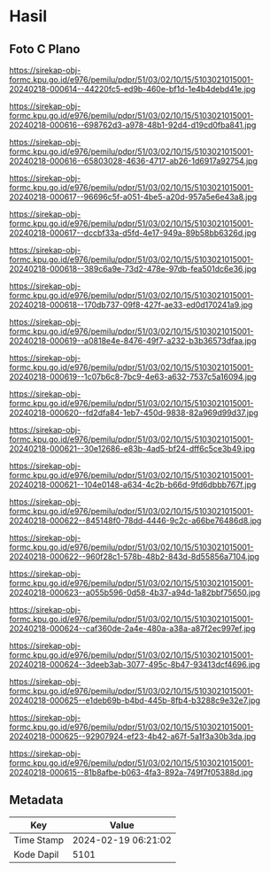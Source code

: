 # Hasil

## Foto C Plano

https://sirekap-obj-formc.kpu.go.id/e976/pemilu/pdpr/51/03/02/10/15/5103021015001-20240218-000614--44220fc5-ed9b-460e-bf1d-1e4b4debd41e.jpg

https://sirekap-obj-formc.kpu.go.id/e976/pemilu/pdpr/51/03/02/10/15/5103021015001-20240218-000616--698762d3-a978-48b1-92d4-d19cd0fba841.jpg

https://sirekap-obj-formc.kpu.go.id/e976/pemilu/pdpr/51/03/02/10/15/5103021015001-20240218-000616--65803028-4636-4717-ab26-1d6917a92754.jpg

https://sirekap-obj-formc.kpu.go.id/e976/pemilu/pdpr/51/03/02/10/15/5103021015001-20240218-000617--96696c5f-a051-4be5-a20d-957a5e6e43a8.jpg

https://sirekap-obj-formc.kpu.go.id/e976/pemilu/pdpr/51/03/02/10/15/5103021015001-20240218-000617--dccbf33a-d5fd-4e17-949a-89b58bb6326d.jpg

https://sirekap-obj-formc.kpu.go.id/e976/pemilu/pdpr/51/03/02/10/15/5103021015001-20240218-000618--389c6a9e-73d2-478e-97db-fea501dc6e36.jpg

https://sirekap-obj-formc.kpu.go.id/e976/pemilu/pdpr/51/03/02/10/15/5103021015001-20240218-000618--170db737-09f8-427f-ae33-ed0d170241a9.jpg

https://sirekap-obj-formc.kpu.go.id/e976/pemilu/pdpr/51/03/02/10/15/5103021015001-20240218-000619--a0818e4e-8476-49f7-a232-b3b36573dfaa.jpg

https://sirekap-obj-formc.kpu.go.id/e976/pemilu/pdpr/51/03/02/10/15/5103021015001-20240218-000619--1c07b6c8-7bc9-4e63-a632-7537c5a16094.jpg

https://sirekap-obj-formc.kpu.go.id/e976/pemilu/pdpr/51/03/02/10/15/5103021015001-20240218-000620--fd2dfa84-1eb7-450d-9838-82a969d99d37.jpg

https://sirekap-obj-formc.kpu.go.id/e976/pemilu/pdpr/51/03/02/10/15/5103021015001-20240218-000621--30e12686-e83b-4ad5-bf24-dff6c5ce3b49.jpg

https://sirekap-obj-formc.kpu.go.id/e976/pemilu/pdpr/51/03/02/10/15/5103021015001-20240218-000621--104e0148-a634-4c2b-b66d-9fd6dbbb767f.jpg

https://sirekap-obj-formc.kpu.go.id/e976/pemilu/pdpr/51/03/02/10/15/5103021015001-20240218-000622--845148f0-78dd-4446-9c2c-a66be76486d8.jpg

https://sirekap-obj-formc.kpu.go.id/e976/pemilu/pdpr/51/03/02/10/15/5103021015001-20240218-000622--960f28c1-578b-48b2-843d-8d55856a7104.jpg

https://sirekap-obj-formc.kpu.go.id/e976/pemilu/pdpr/51/03/02/10/15/5103021015001-20240218-000623--a055b596-0d58-4b37-a94d-1a82bbf75650.jpg

https://sirekap-obj-formc.kpu.go.id/e976/pemilu/pdpr/51/03/02/10/15/5103021015001-20240218-000624--caf360de-2a4e-480a-a38a-a87f2ec997ef.jpg

https://sirekap-obj-formc.kpu.go.id/e976/pemilu/pdpr/51/03/02/10/15/5103021015001-20240218-000624--3deeb3ab-3077-495c-8b47-93413dcf4696.jpg

https://sirekap-obj-formc.kpu.go.id/e976/pemilu/pdpr/51/03/02/10/15/5103021015001-20240218-000625--e1deb69b-b4bd-445b-8fb4-b3288c9e32e7.jpg

https://sirekap-obj-formc.kpu.go.id/e976/pemilu/pdpr/51/03/02/10/15/5103021015001-20240218-000625--92907924-ef23-4b42-a67f-5a1f3a30b3da.jpg

https://sirekap-obj-formc.kpu.go.id/e976/pemilu/pdpr/51/03/02/10/15/5103021015001-20240218-000615--81b8afbe-b063-4fa3-892a-749f7f05388d.jpg


## Metadata

| Key        | Value               |
| ---------- | ------------------- |
| Time Stamp | 2024-02-19 06:21:02 |
| Kode Dapil | 5101                |



